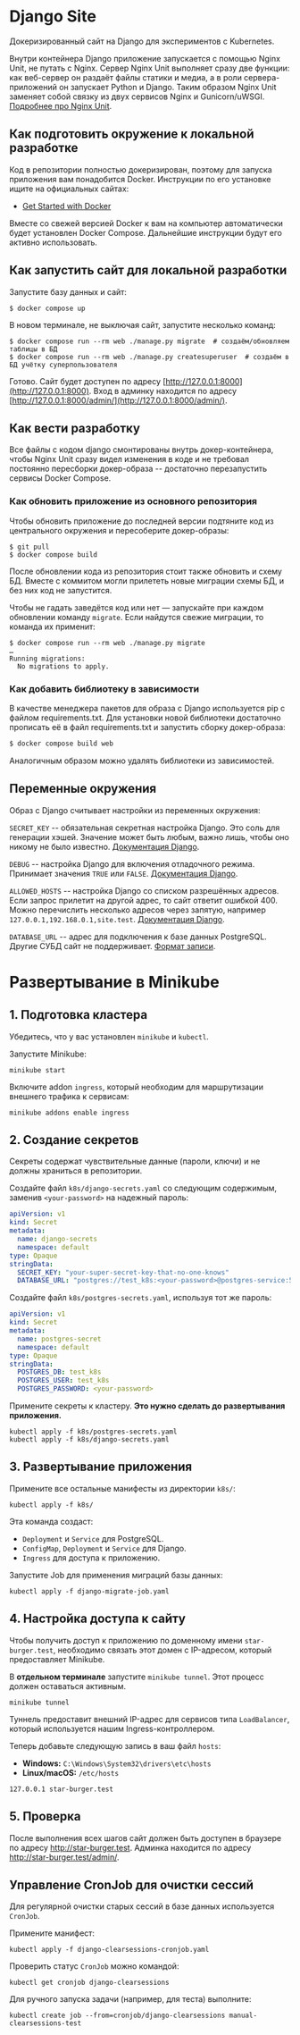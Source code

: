 # Django Site

Докеризированный сайт на Django для экспериментов с Kubernetes.

Внутри контейнера Django приложение запускается с помощью Nginx Unit, не путать с Nginx. Сервер Nginx Unit выполняет сразу две функции: как веб-сервер он раздаёт файлы статики и медиа, а в роли сервера-приложений он запускает Python и Django. Таким образом Nginx Unit заменяет собой связку из двух сервисов Nginx и Gunicorn/uWSGI. [Подробнее про Nginx Unit](https://unit.nginx.org/).

## Как подготовить окружение к локальной разработке

Код в репозитории полностью докеризирован, поэтому для запуска приложения вам понадобится Docker. Инструкции по его установке ищите на официальных сайтах:

- [Get Started with Docker](https://www.docker.com/get-started/)

Вместе со свежей версией Docker к вам на компьютер автоматически будет установлен Docker Compose. Дальнейшие инструкции будут его активно использовать.

## Как запустить сайт для локальной разработки

Запустите базу данных и сайт:

```shell
$ docker compose up
```

В новом терминале, не выключая сайт, запустите несколько команд:

```shell
$ docker compose run --rm web ./manage.py migrate  # создаём/обновляем таблицы в БД
$ docker compose run --rm web ./manage.py createsuperuser  # создаём в БД учётку суперпользователя
```

Готово. Сайт будет доступен по адресу [http://127.0.0.1:8000](http://127.0.0.1:8000). Вход в админку находится по адресу [http://127.0.0.1:8000/admin/](http://127.0.0.1:8000/admin/).

## Как вести разработку

Все файлы с кодом django смонтированы внутрь докер-контейнера, чтобы Nginx Unit сразу видел изменения в коде и не требовал постоянно пересборки докер-образа -- достаточно перезапустить сервисы Docker Compose.

### Как обновить приложение из основного репозитория

Чтобы обновить приложение до последней версии подтяните код из центрального окружения и пересоберите докер-образы:

``` shell
$ git pull
$ docker compose build
```

После обновлении кода из репозитория стоит также обновить и схему БД. Вместе с коммитом могли прилететь новые миграции схемы БД, и без них код не запустится.

Чтобы не гадать заведётся код или нет — запускайте при каждом обновлении команду `migrate`. Если найдутся свежие миграции, то команда их применит:

```shell
$ docker compose run --rm web ./manage.py migrate
…
Running migrations:
  No migrations to apply.
```

### Как добавить библиотеку в зависимости

В качестве менеджера пакетов для образа с Django используется pip с файлом requirements.txt. Для установки новой библиотеки достаточно прописать её в файл requirements.txt и запустить сборку докер-образа:

```sh
$ docker compose build web
```

Аналогичным образом можно удалять библиотеки из зависимостей.

<a name="env-variables"></a>
## Переменные окружения

Образ с Django считывает настройки из переменных окружения:

`SECRET_KEY` -- обязательная секретная настройка Django. Это соль для генерации хэшей. Значение может быть любым, важно лишь, чтобы оно никому не было известно. [Документация Django](https://docs.djangoproject.com/en/3.2/ref/settings/#secret-key).

`DEBUG` -- настройка Django для включения отладочного режима. Принимает значения `TRUE` или `FALSE`. [Документация Django](https://docs.djangoproject.com/en/3.2/ref/settings/#std:setting-DEBUG).

`ALLOWED_HOSTS` -- настройка Django со списком разрешённых адресов. Если запрос прилетит на другой адрес, то сайт ответит ошибкой 400. Можно перечислить несколько адресов через запятую, например `127.0.0.1,192.168.0.1,site.test`. [Документация Django](https://docs.djangoproject.com/en/3.2/ref/settings/#allowed-hosts).

`DATABASE_URL` -- адрес для подключения к базе данных PostgreSQL. Другие СУБД сайт не поддерживает. [Формат записи](https://github.com/jacobian/dj-database-url#url-schema).

# Развертывание в Minikube

## 1. Подготовка кластера

Убедитесь, что у вас установлен `minikube` и `kubectl`.

Запустите Minikube:
```shell
minikube start
```

Включите addon `ingress`, который необходим для маршрутизации внешнего трафика к сервисам:
```shell
minikube addons enable ingress
```

## 2. Создание секретов

Секреты содержат чувствительные данные (пароли, ключи) и не должны храниться в репозитории.

Создайте файл `k8s/django-secrets.yaml` со следующим содержимым, заменив `<your-password>` на надежный пароль:
```yaml
apiVersion: v1
kind: Secret
metadata:
  name: django-secrets
  namespace: default
type: Opaque
stringData:
  SECRET_KEY: "your-super-secret-key-that-no-one-knows"
  DATABASE_URL: "postgres://test_k8s:<your-password>@postgres-service:5432/test_k8s"
```

Создайте файл `k8s/postgres-secrets.yaml`, используя тот же пароль:
```yaml
apiVersion: v1
kind: Secret
metadata:
  name: postgres-secret
  namespace: default
type: Opaque
stringData:
  POSTGRES_DB: test_k8s
  POSTGRES_USER: test_k8s
  POSTGRES_PASSWORD: <your-password>
```

Примените секреты к кластеру. **Это нужно сделать до развертывания приложения.**
```shell
kubectl apply -f k8s/postgres-secrets.yaml
kubectl apply -f k8s/django-secrets.yaml
```

## 3. Развертывание приложения

Примените все остальные манифесты из директории `k8s/`:
```shell
kubectl apply -f k8s/
```
Эта команда создаст:
- `Deployment` и `Service` для PostgreSQL.
- `ConfigMap`, `Deployment` и `Service` для Django.
- `Ingress` для доступа к приложению.

Запустите Job для применения миграций базы данных:
```shell
kubectl apply -f django-migrate-job.yaml
```

## 4. Настройка доступа к сайту

Чтобы получить доступ к приложению по доменному имени `star-burger.test`, необходимо связать этот домен с IP-адресом, который предоставляет Minikube.

В **отдельном терминале** запустите `minikube tunnel`. Этот процесс должен оставаться активным.
```shell
minikube tunnel
```
Туннель предоставит внешний IP-адрес для сервисов типа `LoadBalancer`, который используется нашим Ingress-контроллером.

Теперь добавьте следующую запись в ваш файл `hosts`:
- **Windows:** `C:\Windows\System32\drivers\etc\hosts`
- **Linux/macOS:** `/etc/hosts`

```
127.0.0.1 star-burger.test
```

## 5. Проверка

После выполнения всех шагов сайт должен быть доступен в браузере по адресу http://star-burger.test. Админка находится по адресу http://star-burger.test/admin/.

## Управление CronJob для очистки сессий

Для регулярной очистки старых сессий в базе данных используется `CronJob`.

Примените манифест:
```shell
kubectl apply -f django-clearsessions-cronjob.yaml
```

Проверить статус `CronJob` можно командой:
```shell
kubectl get cronjob django-clearsessions
```

Для ручного запуска задачи (например, для теста) выполните:
```shell
kubectl create job --from=cronjob/django-clearsessions manual-clearsessions-test
```
